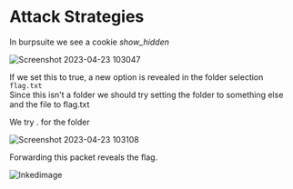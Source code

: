 # Attack Strategies

In burpsuite we see a cookie *show_hidden*  

![Screenshot 2023-04-23 103047](https://user-images.githubusercontent.com/74050386/233902549-ca16a378-d4d1-4bb6-9741-5ce659c6e8c1.png)

If we set this to true, a new option is revealed in the folder selection  
```flag.txt```  
Since this isn't a folder we should try setting the folder to something else and the file to flag.txt  

We try . for the folder  

![Screenshot 2023-04-23 103108](https://user-images.githubusercontent.com/74050386/233902584-5e6fa1ef-9caa-4bdd-ae19-ef1006e148ed.png)

Forwarding this packet reveals the flag.  

![Inkedimage](https://user-images.githubusercontent.com/74050386/233902701-304647fb-eeae-4e3e-926b-bc71b318ccd6.jpg)


